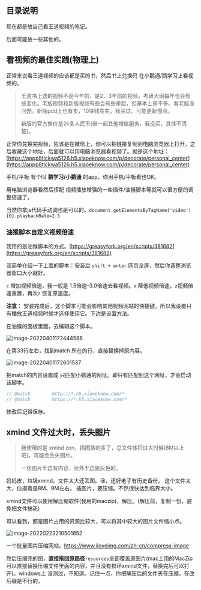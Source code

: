 ## 目录说明

现在都是放自己看王道视频的笔记。

后面可能放一些其他的。

## 看视频的最佳实践(物理上)

正常来说看王道视频的应该都是买的书，然后书上兑换码 在小鹅通/鹅学习上看视频的。

> 王道书上送的视频不是今年的，是2、3年前的视频。考研大纲每年也会有些变化。老版视频和新版视频有些会有些差距，但基本上差不多。看老版没问题。新版pdd上也有卖，10块钱左右，我买过。可能更新慢点。
>
> 新版的官方售价是2k多人民币(带一起其他增值服务，我没买，具体不清楚)。

正常你兑换完视频，应该是在微信上，你可以把链接复制到电脑浏览器上打开，之后收藏这个地址，后面就可以用电脑浏览器看视频了。就是这个地址：[https://appp8tlckwa5126.h5.xiaoeknow.com/p/decorate/personal_center](https://appp8tlckwa5126.h5.xiaoeknow.com/p/decorate/personal_center)

手机/平板 有个叫 **鹅学习/小鹅通** 的app，你用手机/平板看也OK。

用电脑浏览器看然后搭配 视频播放增强的一些插件/油猴脚本等就可以很方便的调整倍速了。

当然你拿js代码手动调也是可以的。`document.getElementsByTagName('video')[0].playbackRate=2.5`

### 油猴脚本自定义视频倍速

我用的是油猴脚本的方式。[https://greasyfork.org/en/scripts/381682](https://greasyfork.org/en/scripts/381682)

我简单介绍一下上面的脚本：安装后 `shift + enter` 网页全屏，然后你调整浏览器窗口大小就好。

`c` 增加视频倍速，我一般是 1.5倍速-3.0倍速去看视频。`x` 降低视频倍速。`z`视频倍速重置，再次`z` 恢复原速度。

**注意**： 安装完成后，这个脚本可能会影响其他视频网站的快捷键。所以我设置只有播放王道视频时候才选择使用它。下边是设置方法。

在油猴的面板里面，去编辑这个脚本。

![image-20220401172444588](https://image.mdashen.com/pic/image-20220401172444588.png)

在第33行左右，找到match 所在的行，直接替换掉原内容。

![image-20220401172601537](https://image.mdashen.com/pic/image-20220401172601537.png)

把match的内容设置成 只匹配小鹅通的网址。即只有匹配到这个网址，才会启动该脚本。

```javascript
// @match        http://*.h5.xiaoeknow.com/*
// @match        https://*.h5.xiaoeknow.com/*
```

修改后记得保存。

## xmind 文件过大时，丢失图片

> 我使用的是 xmind zen，插图插的多了，总文件体积过大时候(8M以上吧)，可能会丢失图片。
>
> 一张图片半边有内容，另外半边是灰色的。

妈妈皮，垃圾xmind。文件太大还丢图。淦，还好老子有历史备份。
这个文件太大，估摸着是8M、9M左右。
插图片，要压缩。不然很快达到临界大小。

xmind文件可以使用解压缩软件(我用的maczip)，解压。(解压前，复制一份，避免把文件搞死)

可以看到，都是图片占用的资源比较大，可以将其中较大的图片文件缩小点。

![image-20220223210501852](https://image.mdashen.com/pic/image-20220223210501852.png)

一个批量图片压缩网站。<https://www.iloveimg.com/zh-cn/compress-image>

然后压缩完的图，**直接拖回原路径**`resources`全部覆盖原图片(mac上用的MacZip可以直接替换压缩文件里面的内容，并且没有损坏xmind文件，替换完后可以打开)。windows上 没测过，不知道。记住一点，你把解压后的文件夹在压缩，在改后缀是不行的。
